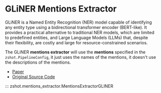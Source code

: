 # GLiNER Mentions Extractor

GLiNER is a Named Entity Recognition (NER) model capable of identifying any entity type using a bidirectional transformer encoder (BERT-like). It provides a practical alternative to traditional NER models, which are limited to predefined entities, and Large Language Models (LLMs) that, despite their flexibility, are costly and large for resource-constrained scenarios.

The GLiNER **mentions extractor** will use the **mentions** specified in the `zshot.PipelineConfig`, it just uses the names of the mentions, it doesn't use the descriptions of the mentions.


- [Paper](https://arxiv.org/abs/2311.08526)
- [Original Source Code](https://github.com/urchade/GLiNER)

::: zshot.mentions_extractor.MentionsExtractorGLINER